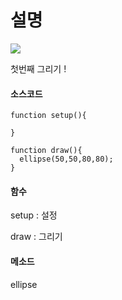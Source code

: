 # 설명

![](https://)

첫번째 그리기 ! 

#### 소스코드

```
function setup(){
  
}

function draw(){
  ellipse(50,50,80,80); 
}
```

#### 함수

setup : 설정

draw : 그리기

#### 메소드

ellipse


